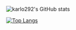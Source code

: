 ![karlo292's GitHub stats](https://github-readme-stats.vercel.app/api?username=karlo292&show_icons=true&theme=radical)

[![Top Langs](https://github-readme-stats.vercel.app/api/top-langs/?username=karlo292&layout=compact)](https://github.com/anuraghazra/github-readme-stats)
